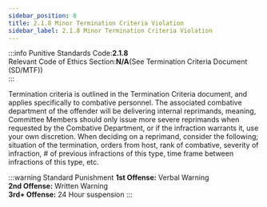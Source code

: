 ```yaml
---
sidebar_position: 8
title: 2.1.8 Minor Termination Criteria Violation 
sidebar_label: 2.1.8 Minor Termination Criteria Violation
---
```


:::info
Punitive Standards Code:<TextColor color="#E46C07">**2.1.8**</TextColor> <br />
Relevant Code of Ethics Section:<TextColor color="#21E006">**N/A**</TextColor>(See Termination Criteria Document (SD/MTF)) <br />
:::

Termination criteria is outlined in the Termination Criteria document, and applies specifically to combative personnel. The associated combative department of the offender will be delivering internal reprimands, meaning, Committee Members should only issue more severe reprimands when requested by the Combative Department, or if the infraction warrants it, use your own discretion. When deciding on a reprimand, consider the following; situation of the termination, orders from host, rank of combative, severity of infraction, # of previous infractions of this type, time frame between infractions of this type, etc.

:::warning Standard Punishment
**1st Offense:** Verbal Warning <br />
**2nd Offense:** Written Warning <br />
**3rd+ Offense:** 24 Hour suspension
:::